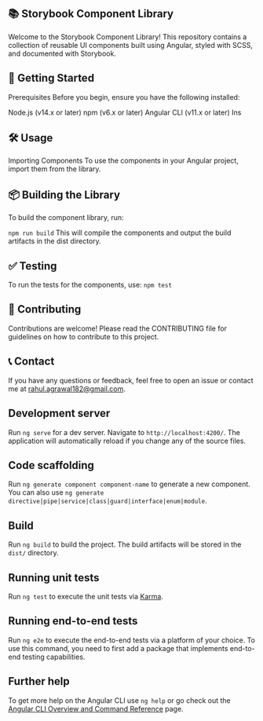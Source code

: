
## 📚 Storybook Component Library
Welcome to the Storybook Component Library! This repository contains a collection of reusable UI components built using Angular, styled with SCSS, and documented with Storybook.

## 🚀 Getting Started
Prerequisites
Before you begin, ensure you have the following installed:

Node.js (v14.x or later)
npm (v6.x or later)
Angular CLI (v11.x or later)
Ins

## 🛠 Usage
Importing Components
To use the components in your Angular project, import them from the library.

## 📦 Building the Library
To build the component library, run:

`npm run build`
This will compile the components and output the build artifacts in the dist directory.

## ✅ Testing
To run the tests for the components, use:
`npm test`
## 🤝 Contributing
Contributions are welcome! Please read the CONTRIBUTING file for guidelines on how to contribute to this project.

## 📞 Contact
If you have any questions or feedback, feel free to open an issue or contact me at rahul.agrawal182@gmail.com.

## Development server

Run `ng serve` for a dev server. Navigate to `http://localhost:4200/`. The application will automatically reload if you change any of the source files.

## Code scaffolding

Run `ng generate component component-name` to generate a new component. You can also use `ng generate directive|pipe|service|class|guard|interface|enum|module`.

## Build

Run `ng build` to build the project. The build artifacts will be stored in the `dist/` directory.

## Running unit tests

Run `ng test` to execute the unit tests via [Karma](https://karma-runner.github.io).

## Running end-to-end tests

Run `ng e2e` to execute the end-to-end tests via a platform of your choice. To use this command, you need to first add a package that implements end-to-end testing capabilities.

## Further help

To get more help on the Angular CLI use `ng help` or go check out the [Angular CLI Overview and Command Reference](https://angular.io/cli) page.
